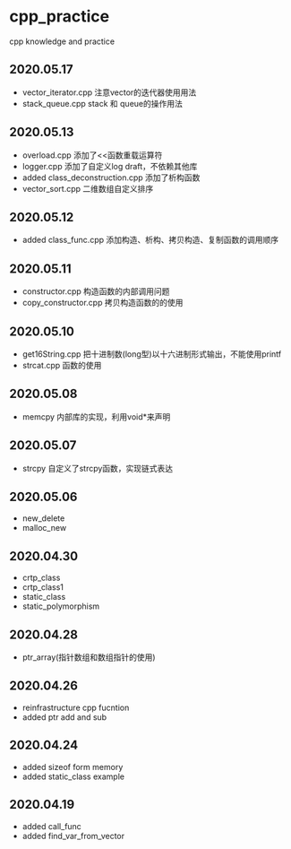 # cpp_practice
cpp knowledge and practice

## 2020.05.17
- vector_iterator.cpp 注意vector的迭代器使用用法
- stack_queue.cpp stack 和 queue的操作用法

## 2020.05.13
- overload.cpp 添加了<<函数重载运算符
- logger.cpp 添加了自定义log draft，不依赖其他库
- added class_deconstruction.cpp 添加了析构函数
- vector_sort.cpp 二维数组自定义排序

## 2020.05.12
- added class_func.cpp 添加构造、析构、拷贝构造、复制函数的调用顺序

## 2020.05.11
- constructor.cpp 构造函数的内部调用问题
- copy_constructor.cpp 拷贝构造函数的的使用

## 2020.05.10
- get16String.cpp 把十进制数(long型)以十六进制形式输出，不能使用printf
- strcat.cpp 函数的使用

## 2020.05.08
- memcpy 内部库的实现，利用void*来声明

## 2020.05.07
- strcpy 自定义了strcpy函数，实现链式表达

## 2020.05.06
- new_delete
- malloc_new

## 2020.04.30
- crtp_class
- crtp_class1
- static_class
- static_polymorphism

## 2020.04.28
- ptr_array(指针数组和数组指针的使用)

## 2020.04.26
- reinfrastructure cpp fucntion 
- added ptr add and sub 

## 2020.04.24
- added sizeof form memory
- added static_class example

## 2020.04.19
- added call_func
- added find_var_from_vector
